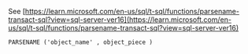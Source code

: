 See [https://learn.microsoft.com/en-us/sql/t-sql/functions/parsename-transact-sql?view=sql-server-ver16](https://learn.microsoft.com/en-us/sql/t-sql/functions/parsename-transact-sql?view=sql-server-ver16)
```
PARSENAME ('object_name' , object_piece )
```
